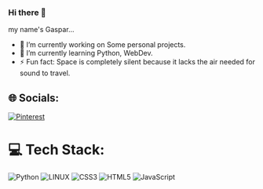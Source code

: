 ### Hi there 👋
my name's Gaspar...

- 🔭 I’m currently working on Some personal projects.
- 🌱 I’m currently learning Python, WebDev. 
- ⚡ Fun fact: Space is completely silent because it lacks the air needed for sound to travel.





## 🌐 Socials:
[![Pinterest](https://img.shields.io/badge/Pinterest-%23E60023.svg?logo=Pinterest&logoColor=white)](https://pinterest.com/Gasparc116) 

# 💻 Tech Stack:
![Python](https://img.shields.io/badge/python-3670A0?style=for-the-badge&logo=python&logoColor=ffdd54) ![LINUX](https://img.shields.io/badge/Linux-FCC624?style=for-the-badge&logo=linux&logoColor=black) ![CSS3](https://img.shields.io/badge/css3-%231572B6.svg?style=for-the-badge&logo=css3&logoColor=white) ![HTML5](https://img.shields.io/badge/html5-%23E34F26.svg?style=for-the-badge&logo=html5&logoColor=white) ![JavaScript](https://img.shields.io/badge/javascript-%23323330.svg?style=for-the-badge&logo=javascript&logoColor=%23F7DF1E)
<!--# 📊 GitHub Stats:
![](https://github-readme-stats.vercel.app/api?username=G45P4RC&theme=blue-green&hide_border=false&include_all_commits=true&count_private=true)<br/>-->
<!--![](https://github-readme-streak-stats.herokuapp.com/?user=G45P4RC&theme=blue-green&hide_border=false)<br/>
<!--![](https://github-readme-stats.vercel.app/api/top-langs/?username=G45P4RC&theme=blue-green&hide_border=false&include_all_commits=true&count_private=true&layout=compact)-->

<!--### 🔝 Top Contributed Repo
![](https://github-contributor-stats.vercel.app/api?username=G45P4RC&limit=5&theme=dark&combine_all_yearly_contributions=true)

---
[![](https://visitcount.itsvg.in/api?id=G45P4RC&icon=0&color=0)](https://visitcount.itsvg.in)

<!-- Proudly created with GPRM ( https://gprm.itsvg.in ) -->
